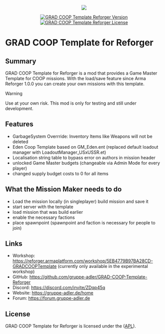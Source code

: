 
<p align="center">
    <img src="https://github.com/y0014984/GRAD-COOP-Template-Reforger/assets/50139270/70a0be0e-7569-4b5c-9ebd-94fd1002f500.png">
</p>

<p align="center">
    <a href="https://github.com/y0014984/GRAD-Spectator/releases/latest">
        <img src="https://img.shields.io/badge/Version-1.1.0-blue.svg?style=flat-square" alt="GRAD COOP Template Reforger Version">
    </a>
    <a href="https://www.bistudio.com/community/licenses/arma-public-license-share-alike">
        <img src="https://img.shields.io/badge/License-APL-red.svg?style=flat-square" alt="GRAD COOP Template Reforger License">
    </a>
</p>

# GRAD COOP Template for Reforger

## Summary
GRAD COOP Template for Reforger is a mod that provides a Game Master Template for COOP missions. With the load/save feature since Arma Reforger 1.0.0 you can create your own missions with this template.

> [!WARNING]
> Use at your own risk. This mod is only for testing and still under development.

## Features
- GarbageSystem Overrride: Inventory Items like Weapons will not be deleted
- Eden Coop Template based on GM_Eden.ent (replaced default loadout manager with LoadoutManager_USxUSSR.et)
- Localisation string table to bypass error on authors in mission header
- unlocked Game Master budgets (changeable via Admin Mode for every player)
- changed supply budget costs to 0 for all items

## What the Mission Maker needs to do
- Load the mission locally (in singleplayer) build mission and save it
- start server with the template
- load mission that was build earlier
- enable the necessary factions
- place spawnpoint
(spawnpoint and faction is necessary for people to join)

## Links
- Workshop: https://reforger.armaplatform.com/workshop/5EB4779B97BA28CD-GRADCOOPTemplate (currently only available in the experimental workshop)
- GitHub: https://github.com/gruppe-adler/GRAD-COOP-Template-Reforger
- Discord: https://discord.com/invite/ZDqp45q
- Website: https://gruppe-adler.de/home
- Forum: https://forum.gruppe-adler.de

## License
GRAD COOP Template for Reforger is licensed under the ([APL](https://www.bohemia.net/community/licenses/arma-public-license)).

